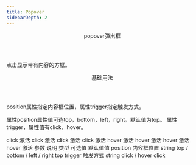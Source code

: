 ```yaml
---
title: Popover
sidebarDepth: 2
---
```


<ClientOnly>
<common-code-format>

  <div slot="componentNameTitle" class="component">
    <header class="component-name">
      popover弹出框
    </header>
    <p class="component-text">
      点击显示带有内容的方框。
    </p>
  </div>

  <div slot="description">
    <header class="v-description-title">
      基础用法
    </header>
    <p class="v-description-text">
      <span class="add-color">position</span>属性指定内容框位置，属性<span class="add-color">trigger</span>指定触发方式。
    </p>
  </div>

  <div slot="showComponents" class="v-show-component">
    <popover-v-popover />
  </div>

  <section slot="desc" class="v-code-description">
    <p class="v-paraStyle-wrapper">
      属性<span class="v-paraStyle">position</span>属性值可选<span class="v-paraStyle">top</span>，<span class="v-paraStyle">bottom</span>，<span class="v-paraStyle">left</span>，<span class="v-paraStyle">right</span>。默认值为<span class="v-paraStyle">top</span>。
      属性<span class="v-paraStyle">trigger</span>，属性值有<span class="v-paraStyle">click</span>，<span class="v-paraStyle">hover</span>。
    </p>
  </section>

  <highlight-code class="codeStyle" slot="showCode" lang="vue">
    <v-row>
        <v-popover position="top">
            <template slot="content">
                <div>顶部内容</div>
            </template>
            <v-button>click 激活</v-button>
        </v-popover>
        <v-popover position="bottom">
            <template slot="content">
                <div>底部内容</div>
            </template>
            <v-button>click 激活</v-button>
        </v-popover>
        <v-popover position="left">
            <template slot="content">
                <div>左边内容</div>
            </template>
            <v-button>click 激活</v-button>
        </v-popover>
        <v-popover position="right">
            <template slot="content">
                <div>右边内容</div>
            </template>
            <v-button>click 激活</v-button>
        </v-popover>
    </v-row>
    <v-row>
        <v-popover trigger="hover">
            <template slot="content">
                <div>顶部内容</div>
            </template>
            <v-button type="primary">hover 激活</v-button>
        </v-popover>
        <v-popover position="bottom" trigger="hover">
            <template slot="content">
                <div>底部内容</div>
            </template>
            <v-button type="primary">hover 激活</v-button>
        </v-popover>
        <v-popover position="left" trigger="hover">
            <template slot="content">
                <div>左边内容</div>
            </template>
            <v-button type="primary">hover 激活</v-button>
        </v-popover>
        <v-popover position="right" trigger="hover">
            <template slot="content">
                <div>右边内容</div>
            </template>
            <v-button type="primary">hover 激活</v-button>
        </v-popover>
    </v-row>
  </highlight-code>
</common-code-format>
</ClientOnly>

<ClientOnly>
<common-create-form>
  <thead slot="form-header" class="formHead">
      <tr class="formHeadRow">
          <th class="formHeadCol">参数</th>
          <th class="formHeadCol">说明</th>
          <th class="formHeadCol">类型</th>
          <th class="formHeadCol">可选值</th>
          <th class="formHeadCol">默认值值</th>
      </tr>
  </thead>
  <tbody slot="form-body" class="formBody">
      <tr class="formBodyRow">
          <td class="formBodyCol">position</td>
          <td class="formBodyCol">内容框位置</td>
          <td class="formBodyCol">string</td>
          <td class="formBodyCol">top / bottom / left / right</td>
          <td class="formBodyCol">top</td>
      </tr>
      <tr class="formBodyRow">
          <td class="formBodyCol">trigger</td>
          <td class="formBodyCol">触发方式</td>
          <td class="formBodyCol">string</td>
          <td class="formBodyCol">click / hover</td>
          <td class="formBodyCol">click</td>
      </tr>
  </tbody>
</common-create-form>
</ClientOnly>